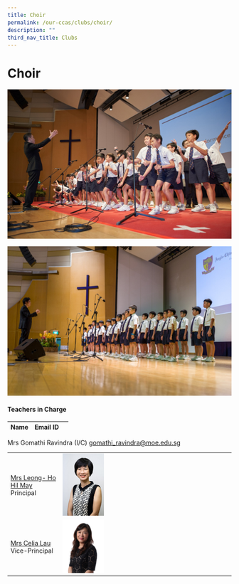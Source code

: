 ```yaml
---
title: Choir
permalink: /our-ccas/clubs/choir/
description: ""
third_nav_title: Clubs
---
```

# **Choir**
![](/images/choir%202.jpg)

![](/images/choir%203.jpg)

#### **Teachers in Charge**

| Name |               Email ID |      |
|:---:|:---:|:---:|

Mrs Gomathi Ravindra (I/C)  [gomathi\_ravindra@moe.edu.sg](mailto:gomathi\_ravindra@moe.edu.sg)


|  	|  	|
|---|---|
| [Mrs Leong- Ho Hil May](mailto:ho_hil_may@schools.gov.sg)<br>Principal	|   <img src="/images/cher1.jpg" style="width:25%">	|
| [Mrs Celia Lau](mailto:celia_choh@schools.gov.sg)<br>Vice-Principal 	| <img src="/images/cher2.jpg" style="width:25%"> 	|